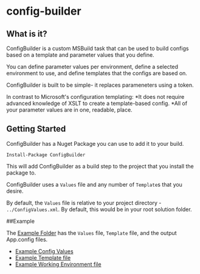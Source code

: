 config-builder
==============

## What is it?

ConfigBuilder is a custom MSBuild task that can be used to build configs based on a template and parameter values that you define.

You can define parameter values per environment, define a selected environment to use, and define templates that the configs are based on.

ConfigBuilder is built to be simple- it replaces parameneters using a token. 

In contrast to Microsoft's configuration templating: 
*It does not require advanced knowledge of XSLT to create a template-based config. 
*All of your parameter values are in one, readable, place.

## Getting Started

ConfigBuilder has a Nuget Package you can use to add it to your build.

	Install-Package ConfigBuilder

This will add ConfigBuilder as a build step to the project that you install the package to.

ConfigBuilder uses a `Values` file and any number of `Template`s that you desire.

By default, the `Values` file is relative to your project directory - `../ConfigValues.xml`. By default, this would be in your root solution folder.


##Example

The [Example Folder](/Example/) has the `Values` file, `Template` file, and the output App.config files.

* [Example Config Values](/Example/ConfigValues.xml)
* [Example Template file](/Example/Template.App.config)
* [Example Working Environment file](/Example/App.config)
